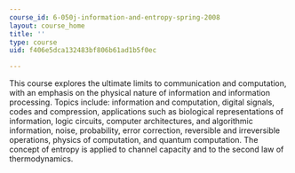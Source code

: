 ```yaml
---
course_id: 6-050j-information-and-entropy-spring-2008
layout: course_home
title: ''
type: course
uid: f406e5dca132483bf806b61ad1b5f0ec

---
```

This course explores the ultimate limits to communication and computation, with an emphasis on the physical nature of information and information processing. Topics include: information and computation, digital signals, codes and compression, applications such as biological representations of information, logic circuits, computer architectures, and algorithmic information, noise, probability, error correction, reversible and irreversible operations, physics of computation, and quantum computation. The concept of entropy is applied to channel capacity and to the second law of thermodynamics.
